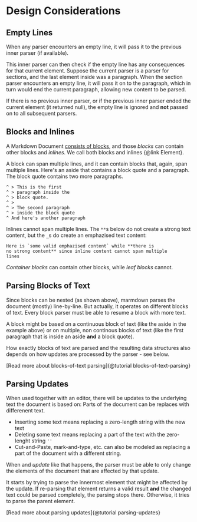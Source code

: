 # Design Considerations

## Empty Lines

When any parser encounters an empty line, it will pass it to the previous
inner parser (if available).

This inner parser can then check if the empty line has any consequences
for that current element. Suppose the current parser is a parser for
sections, and the last element inside was a paragraph. When the section
parser encounters an empty line, it will pass it on to the paragraph, which
in turn would end the current paragraph, allowing new content to be parsed.

If there is no previous inner parser, or if the previous inner parser ended
the current element (it returned null), the empty line is ignored and **not**
passed on to all subsequent parsers.

## Blocks and Inlines

A Markdown Document [consists of blocks](https://github.github.com/gfm/#blocks-and-inlines), 
and those _blocks_ can contain other blocks and _inlines_. We call both blocks
and inlines {@link Element}.

A block can span multiple lines, and it can contain blocks that, again, span
multiple lines. Here's an aside that contains a block quote and a paragraph.
The block quote contains two more paragraphs.

```
^ > This is the first
^ > paragraph inside the
^ > block quote.
^ >
^ > The second paragraph
^ > inside the block quote
^ And here's another paragraph
```

Inlines cannot span multiple lines. The `**`s below do not create a strong text
content, but the `_`s do create an emphazised text content:

```
Here is `some valid emphazised content` while **there is
no strong content** since inline content cannot span multiple
lines
```

_Container blocks_ can contain other blocks, while _leaf blocks_ cannot.

## Parsing Blocks of Text

Since blocks can be nested (as shown above), marmdown parses the document
(mostly) line-by-line. But actually, it operates on different blocks of
text. Every block parser must be able to resume a block with more text.

A block might be based on a continuous block of text (like the aside in
the example above) or on multiple, non continous blocks of text (like the
first paragraph that is inside an aside **and** a block quote).

How exactly blocks of text are parsed and the resulting data structures
also depends on how updates are processed by the parser - see below.

[Read more about blocks-of-text parsing]{@tutorial blocks-of-text-parsing}

## Parsing Updates

When used together with an editor, there will be updates to the underlying
text the document is based on: Parts of the document can be replaces with
differenent text.

* Inserting some text means replacing a zero-length string with the new text
* Deleting some text means replacing a part of the text with the zero-lenght
  string `''`
* Cut-and-Paste, mark-and-type, etc. can also be modeled as replacing a part of
  the document with a different string.

When and _update_ like that happens, the parser must be able to only change
the elements of the document that are affected by that update.

It starts by trying to parse the innermost element that might be affected
by the update. If re-parsing that element returns a valid result **and** the
changed text could be parsed completely, the parsing stops there. Otherwise,
it tries to parse the parent element.

[Read more about parsing updates]{@tutorial parsing-updates}
